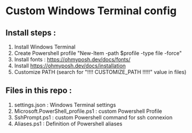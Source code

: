 
# Custom Windows Terminal config

## Install steps :

1. Install Windows Terminal
2. Create Powershell profile "New-Item -path $profile -type file -force"
3. Install fonts : https://ohmyposh.dev/docs/fonts/
4. Install https://ohmyposh.dev/docs/installation
5. Customize PATH (search for "!!!! CUSTOMIZE_PATH !!!!!" value in files)

## Files in this repo :

1. settings.json : Windows Terminal settings
2. Microsoft.PowerShell_profile.ps1 : custom Powershell Profile
3. SshPrompt.ps1 : custom Powershell command for ssh connexion
4. Aliases.ps1 : Definition of Powershell aliases
